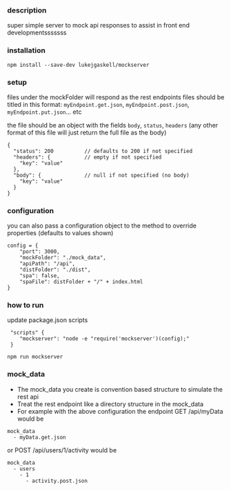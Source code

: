 ### description
super simple server to mock api responses to assist in front end developmentsssssss

### installation
`npm install --save-dev lukejgaskell/mockserver`

### setup
files under the mockFolder will respond as the rest endpoints
files should be titled in this format: `myEndpoint.get.json`, `myEndpoint.post.json`, `myEndpoint.put.json`... etc

the file should be an object with the fields `body`, `status`, `headers` (any other format of this file will just return the full file as the body)
```
{
  "status": 200          // defaults to 200 if not specified
  "headers": {           // empty if not specified
    "key": "value"
  },
  "body": {              // null if not specified (no body)
    "key": "value"
  }
}
```

### configuration
you can also pass a configuration object to the method to override properties (defaults to values shown)
```
config = {
    "port": 3000,
    "mockFolder": "./mock_data",
    "apiPath": "/api",
    "distFolder": "./dist",
    "spa": false,
    "spaFile": distFolder + "/" + index.html
}
```

### how to run
update package.json scripts
```
 "scripts" {
    "mockserver": "node -e "require('mockserver')(config);"
 }
```
`npm run mockserver`

### mock_data
- The mock_data you create is convention based structure to simulate the rest api
- Treat the rest endpoint like a directory structure in the mock_data
- For example with the above configuration the endpoint GET /api/myData would be
```
mock_data
  - myData.get.json
```
or POST /api/users/1/activity would be
```
mock_data
  - users
    - 1
      - activity.post.json
```
